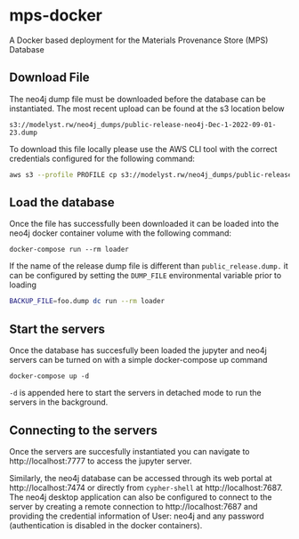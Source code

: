 # mps-docker
A Docker based deployment for the Materials Provenance Store (MPS) Database


## Download File
The neo4j dump file must be downloaded before the database can be instantiated. The most recent upload can be found at the s3 location below
```
s3://modelyst.rw/neo4j_dumps/public-release-neo4j-Dec-1-2022-09-01-23.dump
```
To download this file locally please use the AWS CLI tool with the correct credentials configured for the following command:
```Bash
aws s3 --profile PROFILE cp s3://modelyst.rw/neo4j_dumps/public-release-neo4j-Dec-1-2022-09-01-23.dump ./data/releases/public_release.dump
```
## Load the database
Once the file has successfully been downloaded it can be loaded into the neo4j docker container volume with the following command:
```
docker-compose run --rm loader
```
If the name of the release dump file is different than `public_release.dump.` it can be configured by setting the `DUMP_FILE` environmental variable prior to loading
```Bash
BACKUP_FILE=foo.dump dc run --rm loader
```
## Start the servers
Once the database has succesfully been loaded the jupyter and neo4j servers can be turned on with a simple docker-compose up command
```
docker-compose up -d
```
`-d` is appended here to start the servers in detached mode to run the servers in the background. 
## Connecting to the servers
Once the servers are succesfully instantiated you can navigate to http://localhost:7777 to access the jupyter server.

Similarly, the neo4j database can be accessed through its web portal at http://localhost:7474 or directly from `cypher-shell` at http://localhost:7687. The neo4j desktop application can also be configured to connect to the server by creating a remote connection to http://localhost:7687 and providing the credential information of User: neo4j and any password (authentication is disabled in the docker containers).


